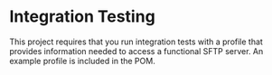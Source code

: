 Integration Testing
==
This project requires that you run integration tests with a profile that provides
information needed to access a functional SFTP server.  An example profile
is included in the POM.